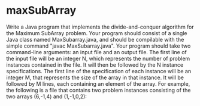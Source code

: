 # maxSubArray
Write a Java program that implements the divide-and-conquer algorithm for the Maximum SubArray problem. Your program should consist of a single Java class named MaxSubarray.java, and should be compilable with the simple command "javac MaxSubarray.java". Your program should take two command-line arguments: an input file and an output file. The first line of the input file will be an integer N, which represents the number of problem instances contained in the file. It will then be followed by the N instance specifications. The first line of the specification of each instance will be an integer M, that represents the size of the array in that instance. It will be followed by M lines, each containing an element of the array. For example, the following is a file that contains two problem instances consisting of the two arrays (6,-1,4) and (1,-1,0,2):
